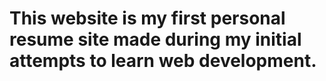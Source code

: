 # This website is my first personal resume site made during my initial attempts to learn web development.
